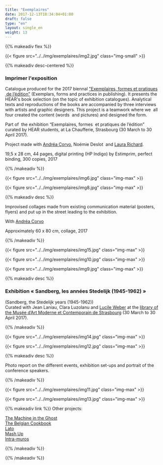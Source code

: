 ```yaml
---
title: "Exemplaires"
date: 2017-12-13T18:34:04+01:00
draft: false
type: "en"
layout: single_en
weight: 13
---
```


{{% makeadiv flex %}}

{{< figure src="../../img/exemplaires/img2.jpg" class="img-small" >}}

{{% makeadiv desc-centered %}}
### Imprimer l'exposition

Catalogue produced for the 2017 biennal ["Exemplaires, formes et pratiques  de l’édition”](http://exemplaires2017.fr/) (Exemplars, forms and practices in publishing). It presents the HEAR's book selection (on the topic of exhibition catalogues). Analytical texts and reproductions of the books are accompanied by three interviews with artists and graphic designers. This project is a teamwork where we  all four created the content (words  and pictures) and designed the form.

Part of  the exhibition “Exemplaires, formes  et pratiques de l’édition” curated by HEAR students, at La Chaufferie, Strasbourg (30 March to 30 April 2017). 

Project made with [Andréa Corvo](http://andreacorvo.com/), Noémie Deslot  and [Laura Richard](http://www.laurarichard.fr/).  

19,5 x 28 cm, 44 pages, digital printing (HP Indigo) by Estimprim, perfect binding, 300 copies, 2017

{{% /makeadiv %}}

{{< figure src="../../img/exemplaires/img6.jpg" class="img-max" >}}

{{< figure src="../../img/exemplaires/img8.jpg" class="img-max" >}}

{{% makeadiv desc %}}

Improvised collages made from existing communication material (posters, flyers) and put up in the street leading to the exhibition.

With [Andréa Corvo](http://andreacorvo.com/)

Approximately 60 x 80 cm, collage, 2017

{{% /makeadiv %}}

{{< figure src="../../img/exemplaires/img15.jpg" class="img-max" >}}

{{< figure src="../../img/exemplaires/img10.jpg" class="img-max" >}}

{{< figure src="../../img/exemplaires/img9.jpg" class="img-max" >}}

{{% makeadiv desc %}}

### Exhibition « Sandberg, les années Stedelijk (1945-1962) »

(Sandberg, the Stedelijk years (1945-1962))  
Curated with Jean Laniau, Clara Luzolanu and [Lucile Weber](http://lucileweber.tumblr.com/) at the [library of the Musée d’Art Moderne et Contemporain de Strasbourg](https://www.musees.strasbourg.eu/bibliotheque-des-musees) (30 March to 30 April 2017). 

{{% /makeadiv %}}

{{< figure src="../../img/exemplaires/img14.jpg" class="img-max" >}}

{{< figure src="../../img/exemplaires/img12.jpg" class="img-max" >}}

{{% makeadiv desc %}}

Photo report on the different events, exhibition set-ups and portrait of the conference speakers.

{{% /makeadiv %}}

{{< figure src="../../img/exemplaires/img11.jpg" class="img-max" >}}

{{< figure src="../../img/exemplaires/img13.jpg" class="img-max" >}}

{{% makeadiv link %}}
Other projects:

[The Machine in the Ghost](https://carolinesorin.com/en/machine)  
[The Belgian Cookbook](https://carolinesorin.com/en/belgian)  
[Lato](https://carolinesorin.com/en/lato)  
[Mash Up](https://carolinesorin.com/en/archi)  
[Intra-muros](https://carolinesorin.com/en/intramuros)

{{% /makeadiv %}}

{{% /makeadiv %}}